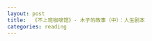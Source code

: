 ```yaml
---
layout: post
title:  《不上班咖啡馆》- 木子的故事（中）：人生剧本
categories: reading
---
```



<!--stackedit_data:
eyJoaXN0b3J5IjpbMTU5NzUwMzE5XX0=
-->
